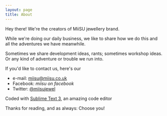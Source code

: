 ```yaml
---
layout: page
title: About
---
```


<p class="message">
  Hey there! We're the creators of MiiSU jewellery brand.
</p>

While we're doing our daily business, we like to share how we do this and all the adventures we have meanwhile.

Sometimes we share development ideas, rants; sometimes workshop ideas. Or any kind of adventure or trouble we run into.

If you'd like to contact us, here's our

* e-mail: [miisu@miisu.co.uk](mailto:miisu.co.uk)
* Facebook: _miisu on facebook_
* Twitter: [@miisujewel](https://twitter.com/miisujewel)

Coded with [Sublime Text 3](http://sublimetext.com), an amazing code editor

Thanks for reading, and as always: Choose you!
